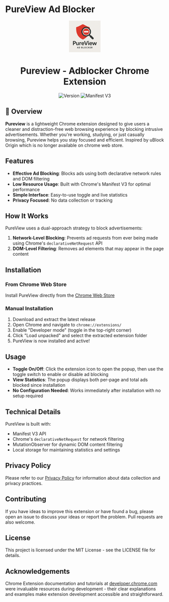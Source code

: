# PureView Ad Blocker

<p align="center">
  <img src="icons/icon128.png" width="100" alt="Pureview Logo" />
</p>

<h1 align="center">Pureview - Adblocker Chrome Extension</h1>

<p align="center">
  <img src="https://img.shields.io/badge/version-1.0.1-blue" alt="Version">
  <img src="https://img.shields.io/badge/manifest-v3-green" alt="Manifest V3">
</p>

## 🌟 Overview

**Pureview** is a lightweight Chrome extension designed to give users a cleaner and distraction-free web browsing experience by blocking intrusive advertisements. Whether you're working, studying, or just casually browsing, Pureview helps you stay focused and efficient. Inspired by uBlock Origin which is no longer available on chrome web store.

## Features

- **Effective Ad Blocking**: Blocks ads using both declarative network rules and DOM filtering
- **Low Resource Usage**: Built with Chrome's Manifest V3 for optimal performance
- **Simple Interface**: Easy-to-use toggle and live statistics
- **Privacy Focused**: No data collection or tracking

## How It Works

PureView uses a dual-approach strategy to block advertisements:

1. **Network-Level Blocking**: Prevents ad requests from ever being made using Chrome's `declarativeNetRequest` API
2. **DOM-Level Filtering**: Removes ad elements that may appear in the page content

## Installation

### From Chrome Web Store

Install PureView directly from the [Chrome Web Store](https://chrome.google.com/webstore/detail/dnndbeelpmgipmibcbocajpimolmoica)

### Manual Installation

1. Download and extract the latest release
2. Open Chrome and navigate to `chrome://extensions/`
3. Enable "Developer mode" (toggle in the top-right corner)
4. Click "Load unpacked" and select the extracted extension folder
5. PureView is now installed and active!

## Usage

- **Toggle On/Off**: Click the extension icon to open the popup, then use the toggle switch to enable or disable ad blocking
- **View Statistics**: The popup displays both per-page and total ads blocked since installation
- **No Configuration Needed**: Works immediately after installation with no setup required

## Technical Details

PureView is built with:

- Manifest V3 API
- Chrome's `declarativeNetRequest` for network filtering
- MutationObserver for dynamic DOM content filtering
- Local storage for maintaining statistics and settings

## Privacy Policy

Please refer to our [Privacy Policy](https://shubhs27.github.io/PureView/privacy-policy) for information about data collection and privacy practices.

## Contributing

If you have ideas to improve this extension or have found a bug, please open an issue to discuss your ideas or report the problem. Pull requests are also welcome.

## License

This project is licensed under the MIT License - see the LICENSE file for details.

## Acknowledgements

Chrome Extension documentation and tutorials at [developer.chrome.com](https://developer.chrome.com/docs/extensions) were invaluable resources during development - their clear explanations and examples make extension development accessible and straightforward.
